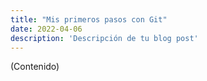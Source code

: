 ```yaml
---
title: "Mis primeros pasos con Git"
date: 2022-04-06
description: 'Descripción de tu blog post'
---
```


(Contenido)
